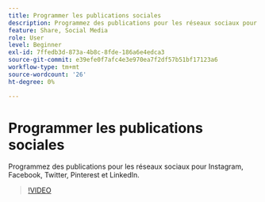 ```yaml
---
title: Programmer les publications sociales
description: Programmez des publications pour les réseaux sociaux pour Instagram, Facebook, Twitter, Pinterest et LinkedIn
feature: Share, Social Media
role: User
level: Beginner
exl-id: 7ffedb3d-873a-4b8c-8fde-186a6e4edca3
source-git-commit: e39efe0f7afc4e3e970ea7f2df57b51bf17123a6
workflow-type: tm+mt
source-wordcount: '26'
ht-degree: 0%

---
```


# Programmer les publications sociales

Programmez des publications pour les réseaux sociaux pour Instagram, Facebook, Twitter, Pinterest et LinkedIn.

>[!VIDEO](https://video.tv.adobe.com/v/3420242?quality=12&learn=on&hidetitle=true)
